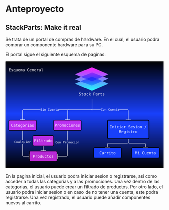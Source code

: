 # Anteproyecto

## StackParts: Make it real

Se trata de un portal de compras de hardware. En el cual, el usuario podra comprar un componente hardware para su PC.

El portal sigue el siguiente esquema de paginas:

![](./Images/EsquemaGeneral.png)

En la pagina inicial, el usuario podra iniciar sesion o registrarse, asi como acceder a todas las categorias y a las promociones. Una vez dentro de las categorias, el usuario puede crear un filtrado de productos. Por otro lado, el usuario podra iniciar sesion o en caso de no tener una cuenta, este podra registrarse. Una vez registrado, el usuario puede añadir componentes nuevos al carrito.